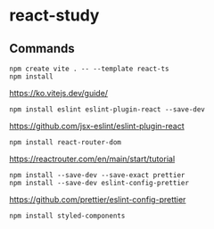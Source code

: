 
# react-study

## Commands
```
npm create vite . -- --template react-ts
npm install
```
https://ko.vitejs.dev/guide/

```
npm install eslint eslint-plugin-react --save-dev
```
https://github.com/jsx-eslint/eslint-plugin-react

```
npm install react-router-dom
```
https://reactrouter.com/en/main/start/tutorial

```
npm install --save-dev --save-exact prettier
npm install --save-dev eslint-config-prettier
```
https://github.com/prettier/eslint-config-prettier

```
npm install styled-components
```